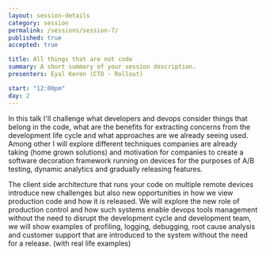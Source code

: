 ```yaml
---
layout: session-details
category: session
permalink: /sessions/session-7/
published: true
accepted: true

title: All things that are not code
summary: A short summary of your session description.
presenters: Eyal Keren (CTO - Rollout)

start: "12:00pm"
day: 2
---
```

In this talk I'll  challenge what developers and devops consider things that belong in the code, what are the benefits for extracting concerns from the development life cycle and what approaches are we already seeing used.
Among other I will explore different techniques companies are already taking (home grown solutions) and motivation for companies to create a software decoration framework running on devices for the purposes of A/B testing, 
dynamic analytics and gradually releasing features. 

The client side architecture that runs your code on multiple remote devices introduce new challenges but also new opportunities in how we view production code and how it is released. 
We will explore the new role of production control and how such systems enable devops tools management without the need to disrupt the development cycle and development team, 
we will show examples of profiling, logging, debugging, root cause analysis and customer support that are introduced to the system without the need for a release. (with real life examples) 